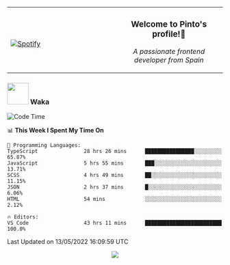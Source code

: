 <table width="100%" align="center"> 
  <tr>
  <td width="50%">
      
&nbsp; <br> [![Spotify](https://novatorem-zeta-rust.vercel.app/api/spotify)](https://open.spotify.com/user/novatorem-zeta-rust)

  </td>
  <td width="50%">
    <h3 align="center">Welcome to Pinto's profile!👋</h3>
    <p align="center"><em>A passionate frontend developer from Spain</em></p>
  </td>
  </table>

### <img src="https://media.giphy.com/media/VgCDAzcKvsR6OM0uWg/giphy.gif" width="50"> Waka

  <!--START_SECTION:waka-->
![Code Time](http://img.shields.io/badge/Code%20Time-363%20hrs%2047%20mins-blue)

📊 **This Week I Spent My Time On** 

```text
💬 Programming Languages: 
TypeScript               28 hrs 26 mins      ████████████████░░░░░░░░░   65.87% 
JavaScript               5 hrs 55 mins       ███░░░░░░░░░░░░░░░░░░░░░░   13.71% 
SCSS                     4 hrs 49 mins       ██░░░░░░░░░░░░░░░░░░░░░░░   11.15% 
JSON                     2 hrs 37 mins       █░░░░░░░░░░░░░░░░░░░░░░░░   6.06% 
HTML                     54 mins             ░░░░░░░░░░░░░░░░░░░░░░░░░   2.12%

🔥 Editors: 
VS Code                  43 hrs 11 mins      █████████████████████████   100.0%

```


 Last Updated on 13/05/2022 16:09:59 UTC
<!--END_SECTION:waka-->

<div align="center">
<img src="https://github-readme-stats-gilt-tau.vercel.app/api/top-langs/?username=pinto-hub&layout=compact&theme=dracula" />
</div>
